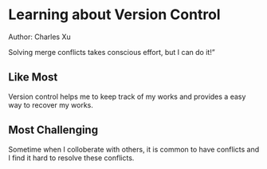 # Learning about Version Control

Author: Charles Xu

Solving merge conflicts takes conscious effort, but I can do it!”

## Like Most

Version control helps me to keep track of my works and provides a easy way to recover my works.

## Most Challenging

Sometime when I colloberate with others, it is common to have conflicts and I find it hard to resolve these conflicts.